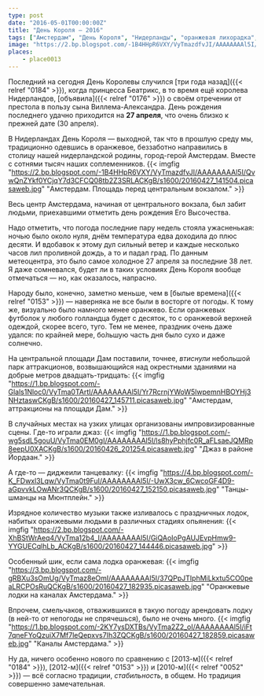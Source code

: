 ```yaml
---
type: post
date: "2016-05-01T00:00:00Z"
title: "День Короля — 2016"
tags: ["Амстердам", "День Короля", "Нидерланды", "оранжевая лихорадка", "праздники"]
image: "https://2.bp.blogspot.com/-1B4HHpR6VXY/VyTmazdfvJI/AAAAAAAAl5I/QvwQnZYkf0YCjqY7d3CFCQ08tb2Z3SRLACKgB/s1600/20160427_141504.picasaweb.jpg"
places:
    - place0013
---
```


Последний на сегодня День Королевы случился [три года назад]({{< relref "0184" >}}), когда принцесса Беатрикс, в то время ещё королева Нидерландов, [объявила]({{< relref "0176" >}}) о своём отречении от престола в пользу сына Виллема-Александра. День рождения последнего удачно приходится на **27 апреля**, что очень близко к прежней дате (30 апреля).

<!--more-->

В Нидерландах День Короля — выходной, так что в прошлую среду мы, традиционно одевшись в оранжевое, беззаботно направились в столицу нашей нидерландской родины, город-герой Амстердам. Вместе с сотнями тысяч наших соплеменников.
{{< imgfig "https://2.bp.blogspot.com/-1B4HHpR6VXY/VyTmazdfvJI/AAAAAAAAl5I/QvwQnZYkf0YCjqY7d3CFCQ08tb2Z3SRLACKgB/s1600/20160427_141504.picasaweb.jpg" "Амстердам. Площадь перед центральным вокзалом." >}}

Весь центр Амстердама, начиная от центрального вокзала, был забит людьми, приехавшими отметить день рождения Его Высочества.

Надо отметить, что погода последние пару недель стояла ужасненькая: ночью было около нуля, днём температура едва доходила до плюс десяти. И вдобавок к этому дул сильный ветер и каждые несколько часов лил проливной дождь, а то и падал град. По данным метеоцентра, это было самое холодное 27 апреля за последние 38 лет. Я даже сомневался, будет ли в таких условиях День Короля вообще отмечаться — но, как оказалось, напрасно.

Народу было, конечно, заметно меньше, чем в [былые времена]({{< relref "0153" >}}) — наверняка не все были в восторге от погоды. К тому же, визуально было намного менее оранжево. Если оранжевых футболок у любого голландца будет с десяток, то с оранжевой верхней одеждой, скорее всего, туго. Тем не менее, праздник очень даже удался: по крайней мере, бо́льшую часть дня было сухо и даже солнечно.

На центральной площади Дам поставили, точнее, *втиснули* небольшой парк аттракционов, возвышающийся над окрестными зданиями на добрые метров двадцать-тридцать:
{{< imgfig "https://1.bp.blogspot.com/-Glals1Nloc0/VyTma0TArtI/AAAAAAAAl5I/Yr7RcrnjYWoW5lwpemnHBOYHj3NHztaswCKgB/s1600/20160427_145711.picasaweb.jpg" "Амстердам, аттракционы на площади Дам." >}}

В случайных местах на узких улицах организованы импровизированные сцены. Где-то играли джаз:
{{< imgfig "https://1.bp.blogspot.com/-wg5sdL5gouU/VyTma0EM0gI/AAAAAAAAl5I/ls8hyPphjfc0R_aFLsaeJQMRp8eepU0XACKgB/s1600/20160426_201254.picasaweb.jpg" "Джаз в районе Йордаан." >}}

А где-то — диджеили танцевалку:
{{< imgfig "https://4.bp.blogspot.com/-K_FDwxl3Lqw/VyTma0t9FuI/AAAAAAAAl5I/-UwX3cw_6CwcoGF4D9-aGpvvkLOwANr3QCKgB/s1600/20160427_152150.picasaweb.jpg" "Танцы-шманцы на Мюнтплейн." >}}

Изрядное количество музыки также изливалось с праздничных лодок, набитых оранжевыми людьми в различных стадиях опьянения:
{{< imgfig "https://2.bp.blogspot.com/-XhBStWrAeq4/VyTma12b4_I/AAAAAAAAl5I/GiQAoIoPgAUJEvpHmw9-YYGUECqlhLb_ACKgB/s1600/20160427_144446.picasaweb.jpg" >}}

Особенный шик, если сама лодка оранжевая:
{{< imgfig "https://3.bp.blogspot.com/-gRBXu3sOmUg/VyTmaz8eOmI/AAAAAAAAl5I/37QPpJTIphMiLkxtu5CO0peaLRCPOsRuQCKgB/s1600/20160427_182935.picasaweb.jpg" "Оранжевые лодки на каналах Амстердама." >}}

Впрочем, смельчаков, отважившихся в такую погоду арендовать лодку (в ней-то от непогоды не спрячешься), было не очень много.
{{< imgfig "https://1.bp.blogspot.com/-2KY7ysDXTBs/VyTma2Z2_oI/AAAAAAAAl5I/iFt7qneFYoQzuiX7Mf7leQepxvs7Ih3ZQCKgB/s1600/20160427_182859.picasaweb.jpg" "Каналы Амстердама." >}}

Ну да, ничего особенно нового по сравнению с [2013-м]({{< relref "0184" >}}), [2012-м]({{< relref "0153" >}}) и [2010-м]({{< relref "0052" >}}) — всё согласно традиции, *стабильность*, в общем. Но традиция совершенно замечательная.
